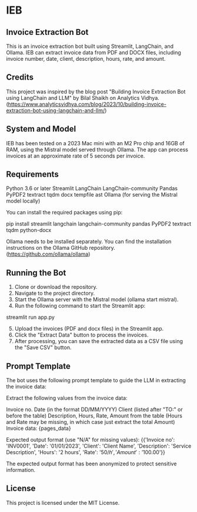 # IEB

## Invoice Extraction Bot

This is an invoice extraction bot built using Streamlit, LangChain, and Ollama. IEB can extract invoice data from PDF and DOCX files, including invoice number, date, client, description, hours, rate, and amount.

## Credits

This project was inspired by the blog post "Building Invoice Extraction Bot using LangChain and LLM" by Bilal Shaikh on Analytics Vidhya. (https://www.analyticsvidhya.com/blog/2023/10/building-invoice-extraction-bot-using-langchain-and-llm/)

## System and Model

IEB has been tested on a 2023 Mac mini with an M2 Pro chip and 16GB of RAM, using the Mistral model served through Ollama. The app can process invoices at an approximate rate of 5 seconds per invoice.

## Requirements

Python 3.6 or later
Streamlit
LangChain
LangChain-community
Pandas
PyPDF2
textract
tqdm
docx
tempfile
ast
Ollama (for serving the Mistral model locally)

You can install the required packages using pip:

pip install streamlit langchain langchain-community pandas PyPDF2 textract tqdm python-docx

Ollama needs to be installed separately. You can find the installation instructions on the Ollama GitHub repository. (https://github.com/ollama/ollama)

## Running the Bot

1. Clone or download the repository.
2. Navigate to the project directory.
3. Start the Ollama server with the Mistral model (ollama start mistral).
4. Run the following command to start the Streamlit app:

streamlit run app.py

5. Upload the invoices (PDF and docx files) in the Streamlit app.
6. Click the "Extract Data" button to process the invoices.
7. After processing, you can save the extracted data as a CSV file using the "Save CSV" button.

## Prompt Template

The bot uses the following prompt template to guide the LLM in extracting the invoice data:

Extract the following values from the invoice data:

Invoice no.
Date (in the format DD/MM/YYYY)
Client (listed after "TO:" or before the table)
Description, Hours, Rate, Amount from the table (Hours and Rate may be missing, in which case just extract the total Amount)
Invoice data:
{pages_data}

Expected output format (use "N/A" for missing values):
{{'Invoice no': 'INV0001', 'Date': '01/01/2023', 'Client': 'Client Name', 'Description': 'Service Description', 'Hours': '2 hours', 'Rate': '$50/h', 'Amount': '$100.00'}}

The expected output format has been anonymized to protect sensitive information.

## License

This project is licensed under the MIT License.

